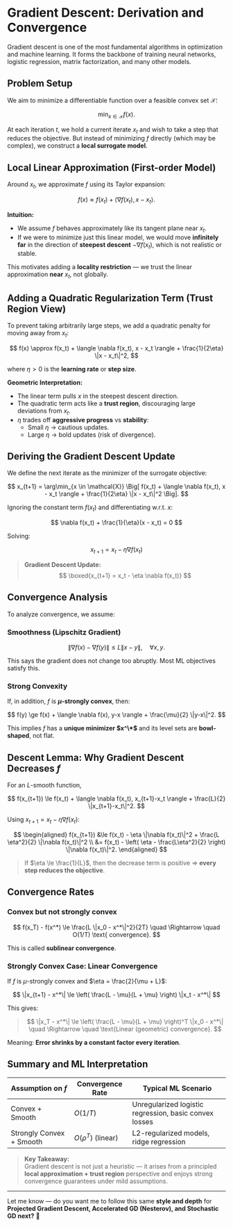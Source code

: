 # Gradient Descent: Derivation and Convergence

Gradient descent is one of the most fundamental algorithms in optimization and machine learning. It forms the backbone of training neural networks, logistic regression, matrix factorization, and many other models.

## Problem Setup

We aim to minimize a differentiable function over a feasible convex set $\mathcal{X}$:

$$
\min_{x \in \mathcal{X}} f(x).
$$

At each iteration $t$, we hold a current iterate $x_t$ and wish to take a step that reduces the objective. But instead of minimizing $f$ directly (which may be complex), we construct a **local surrogate model**.


## Local Linear Approximation (First-order Model)

Around $x_t$, we approximate $f$ using its Taylor expansion:

$$
f(x) \approx f(x_t) + \langle \nabla f(x_t), x - x_t \rangle.
$$

**Intuition:**  
- We assume $f$ behaves approximately like its tangent plane near $x_t$.  
- If we were to minimize just this linear model, we would move **infinitely far** in the direction of **steepest descent** $-\nabla f(x_t)$, which is not realistic or stable.

This motivates adding a **locality restriction** — we trust the linear approximation **near** $x_t$, not globally.

## Adding a Quadratic Regularization Term (Trust Region View)

To prevent taking arbitrarily large steps, we add a quadratic penalty for moving away from $x_t$:

$$
f(x) \approx f(x_t) + \langle \nabla f(x_t), x - x_t \rangle + \frac{1}{2\eta} \|x - x_t\|^2,
$$

where $\eta > 0$ is the **learning rate** or **step size**.

**Geometric Interpretation:**
- The linear term pulls $x$ in the steepest descent direction.
- The quadratic term acts like a **trust region**, discouraging large deviations from $x_t$.
- $\eta$ trades off **aggressive progress** vs **stability**:
  - Small $\eta$ → cautious updates.
  - Large $\eta$ → bold updates (risk of divergence).


## Deriving the Gradient Descent Update

We define the next iterate as the minimizer of the surrogate objective:

$$
x_{t+1} = \arg\min_{x \in \mathcal{X}} \Big[ f(x_t) + \langle \nabla f(x_t), x - x_t \rangle + \frac{1}{2\eta} \|x - x_t\|^2 \Big].
$$

Ignoring the constant term $f(x_t)$ and differentiating w.r.t. $x$:

$$
\nabla f(x_t) + \frac{1}{\eta}(x - x_t) = 0
$$

Solving:

$$
x_{t+1} = x_t - \eta \nabla f(x_t)
$$

> **Gradient Descent Update:**
> $$
> \boxed{x_{t+1} = x_t - \eta \nabla f(x_t)}
> $$


## Convergence Analysis

To analyze convergence, we assume:

### Smoothness (Lipschitz Gradient)

$$
\|\nabla f(x) - \nabla f(y)\| \le L \|x - y\|, \quad \forall x, y.
$$

This says the gradient does not change too abruptly. Most ML objectives satisfy this.

### Strong Convexity 
If, in addition, $f$ is **$\mu$-strongly convex**, then:

$$
f(y) \ge f(x) + \langle \nabla f(x), y-x \rangle + \frac{\mu}{2} \|y-x\|^2.
$$

This implies $f$ has a **unique minimizer $x^\*$** and its level sets are **bowl-shaped**, not flat.


## Descent Lemma: Why Gradient Descent Decreases $f$

For an $L$-smooth function,

$$
f(x_{t+1}) \le f(x_t) + \langle \nabla f(x_t), x_{t+1}-x_t \rangle + \frac{L}{2} \|x_{t+1}-x_t\|^2.
$$

Using $x_{t+1} = x_t - \eta \nabla f(x_t)$:

$$
\begin{aligned}
f(x_{t+1}) 
&\le f(x_t) - \eta \|\nabla f(x_t)\|^2 + \frac{L \eta^2}{2} \|\nabla f(x_t)\|^2 \\
&= f(x_t) - \left( \eta - \frac{L\eta^2}{2} \right) \|\nabla f(x_t)\|^2.
\end{aligned}
$$

> If $\eta \le \frac{1}{L}$, then the decrease term is positive ⇒ **every step reduces the objective**.



## Convergence Rates

### Convex but not strongly convex

$$
f(x_T) - f(x^*) \le \frac{L \|x_0 - x^*\|^2}{2T} \quad \Rightarrow \quad O(1/T) \text{ convergence}.
$$

This is called **sublinear convergence**.



### Strongly Convex Case: Linear Convergence

If $f$ is $\mu$-strongly convex and $\eta = \frac{2}{\mu + L}$:

$$
\|x_{t+1} - x^*\| \le \left( \frac{L - \mu}{L + \mu} \right) \|x_t - x^*\|
$$

This gives:

> $$
> \|x_T - x^*\| \le \left( \frac{L - \mu}{L + \mu} \right)^T \|x_0 - x^*\| \quad \Rightarrow \quad \text{Linear (geometric) convergence}.
> $$

Meaning: **Error shrinks by a constant factor every iteration**.

##  Summary and ML Interpretation

| Assumption on $f$         | Convergence Rate | Typical ML Scenario |
|-------------------------|------------------|--------------------|
| Convex + Smooth         | $O(1/T)$         | Unregularized logistic regression, basic convex losses |
| Strongly Convex + Smooth | $O(\rho^T)$ (linear) | L2-regularized models, ridge regression |

> **Key Takeaway:**  
> Gradient descent is not just a heuristic — it arises from a principled **local approximation + trust region** perspective and enjoys strong convergence guarantees under mild assumptions.

---

Let me know — do you want me to follow this same **style and depth** for **Projected Gradient Descent, Accelerated GD (Nesterov), and Stochastic GD next?** 🚀
